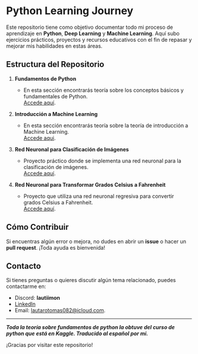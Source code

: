 # Python Learning Journey

Este repositorio tiene como objetivo documentar todo mi proceso de aprendizaje en **Python**, **Deep Learning** y **Machine Learning**. Aquí subo ejercicios prácticos, proyectos y recursos educativos con el fin de repasar y mejorar mis habilidades en estas áreas.

## Estructura del Repositorio

1. **Fundamentos de Python**  
   - En esta sección encontrarás teoría sobre los conceptos básicos y fundamentales de Python.  
   [Accede aquí](./fundamentos-python/docs/fundamentos.md).

2. **Introducción a Machine Learning**  
   - En esta sección encontrarás teoría sobre la teoría de introducción a Machine Learning.  
   [Accede aqui](./intro-machine-learning/docs/ml.md).

3. **Red Neuronal para Clasificación de Imágenes**  
   - Proyecto práctico donde se implementa una red neuronal para la clasificación de imágenes.  
   [Accede aquí](./red-neuronal-clasificatoria/clasificatoria.md).

4. **Red Neuronal para Transformar Grados Celsius a Fahrenheit**  
   - Proyecto que utiliza una red neuronal regresiva para convertir grados Celsius a Fahrenheit.  
   [Accede aquí](./red-neuronal-nums/index2.py).

## Cómo Contribuir

Si encuentras algún error o mejora, no dudes en abrir un **issue** o hacer un **pull request**. ¡Toda ayuda es bienvenida!

## Contacto

Si tienes preguntas o quieres discutir algún tema relacionado, puedes contactarme en:
- Discord: **lautiimon**  
- [LinkedIn](https://www.linkedin.com/in/lautaro-tomas-montero)  
- Email: [lautarotomas082@icloud.com](mailto:lautarotomas082@icloud.com).

---

***Toda la teoría sobre fundamentos de python la obtuve del curso de python que está en Kaggle. Traducido al español por mi.***

¡Gracias por visitar este repositorio!





